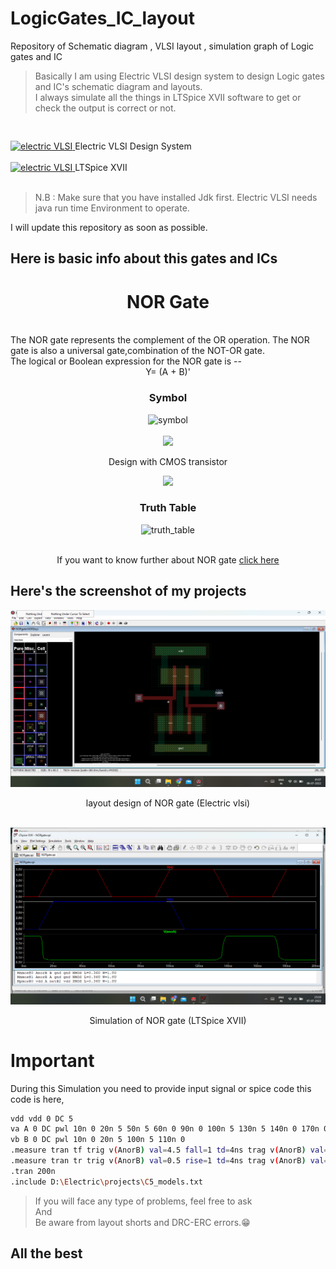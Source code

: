 # LogicGates_IC_layout


Repository of Schematic diagram , VLSI layout , simulation graph of Logic gates and IC 

> Basically I am using Electric VLSI design system to design Logic gates and IC's schematic diagram and layouts. <br>
> I always simulate all the things in LTSpice XVII software to get or check the output is correct or not.

<pre>  </pre>
  <a href="https://en.wikipedia.org/wiki/Electric_(software)" target="_blank">
    <img src="https://www.gnu.org/software/electric/electric.jpg" alt="electric VLSI" width="40" height="40"/>
  </a>
  Electric VLSI Design System
  <br><br>
 <a href="https://www.analog.com/en/design-center/design-tools-and-calculators/ltspice-simulator.html" target="_blank">
   <img src="https://ez.analog.com/cfs-file/__key/communityserver-components-groupavatars/00-00-00-06-51/LTspice_2D00_Icon.png_2D00_320x240.png.png" alt="electric VLSI" width="40" height="40"/>
</a>
  LTSpice XVII
  <br><br>
  
> N.B : Make sure that you have installed Jdk first. Electric VLSI needs java run time Environment to operate.


I will update this repository as soon as possible.
## Here is basic info about this gates and ICs

<div align="center">
  
# NOR Gate
  
</div>

<br>
  The NOR gate represents the complement of the OR operation. The NOR gate is also a universal gate,combination of the NOT-OR gate.<br>
  The logical or Boolean expression for the NOR gate is --
  
<div align="center">
   Y= (A + B)'
<div>
    
### Symbol
    
<img src="https://upload.wikimedia.org/wikipedia/commons/1/15/Logic-gate-nor-us.png" alt="symbol" width="300px" height="150px"><br><br>
<img src="https://concept-stories.s3.ap-south-1.amazonaws.com/test/Stories%20-%20Images_story_50534/image_2019-06-19%2017%3A41%3A30.765401%2B00%3A00">
  
  
 Design with CMOS transistor
  
  <img src="https://eepower.com/uploads/articles/basic-cmos-logic-gates-fig3.jpg">
  
### Truth Table
  
  <img src="https://static.javatpoint.com/tutorial/digital-electronics/images/nor-gate-in-digital-electronics3.png" alt="truth_table"><br><br>
  
  
If you want to know further about NOR gate [click here](https://en.wikipedia.org/wiki/NOR_gate)
  
<div align="left">
  
## Here's the screenshot of my projects
  
</div>
  
  
<img src="https://raw.githubusercontent.com/AmitBarman99/LogicGates_IC_layout/master/NOR_gate/Screenshot%20(11).png" alt="Nor_layout_vlsi">
  
layout design of NOR gate (Electric vlsi)
  
<br>
<img src="https://raw.githubusercontent.com/AmitBarman99/LogicGates_IC_layout/master/NOR_gate/Screenshot%20(3).png" alt="Nor_simulation">
  
Simulation of NOR gate (LTSpice XVII)
  
<div align="left">
  
# Important


During this Simulation you need to provide input signal or spice code
this code is here,
  
  ```bash
  vdd vdd 0 DC 5
va A 0 DC pwl 10n 0 20n 5 50n 5 60n 0 90n 0 100n 5 130n 5 140n 0 170n 0 180n 5
vb B 0 DC pwl 10n 0 20n 5 100n 5 110n 0
.measure tran tf trig v(AnorB) val=4.5 fall=1 td=4ns trag v(AnorB) val=0.5 fall=1
.measure tran tr trig v(AnorB) val=0.5 rise=1 td=4ns trag v(AnorB) val=4.5 rise=1
.tran 200n
.include D:\Electric\projects\C5_models.txt
  ```
 
  
> If you will face any type of problems, feel free to ask <br>
> And <br>
> Be aware from layout shorts and DRC-ERC errors.😁
  
## All the best
  
</div>
